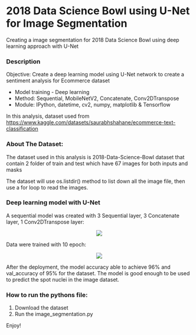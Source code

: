 # 2018 Data Science Bowl using U-Net for Image Segmentation

Creating a image segmentation for 2018 Data Science Bowl using deep learning approach with U-Net

### Description
Objective: Create a deep learning model using U-Net
network to create a sentiment analysis for Ecommerce dataset

* Model training - Deep learning
* Method: Sequential, MobileNetV2, Concatenate, Conv2DTranspose
* Module: IPython, datetime, cv2, numpy, matplotlib & Tensorflow

In this analysis, dataset used from https://www.kaggle.com/datasets/saurabhshahane/ecommerce-text-classification

### About The Dataset:
The dataset used in this analysis is 2018-Data-Science-Bowl dataset that contain 2 folder of train and test which have 67 images for both inputs and masks

The dataset will use os.listdir() method to list down all the image file, then use a for loop to read the images.

### Deep learning model with U-Net
A sequential model was created with 3 Sequential layer, 3 Concatenate layer, 1 Conv2DTranspose layer:
<p align="center">
  <img src="https://github.com/Ghost0705/Ecommerce_Sentiment_Analysis_Bidirectional_LSTM/blob/main/image/architecture.png">
</p>

Data were trained with 10 epoch:
<p align="center">
  <img src="https://github.com/Ghost0705/Ecommerce_Sentiment_Analysis_Bidirectional_LSTM/blob/main/image/model_training.png">
</p>


After the deployment, the model accuracy able to achieve 96% and val_accuracy of 95% for the dataset. The model is good enough to be used to predict the spot nuclei in the image dataset.

### How to run the pythons file:
1. Download the dataset
2. Run the image_segmentation.py 

Enjoy!


